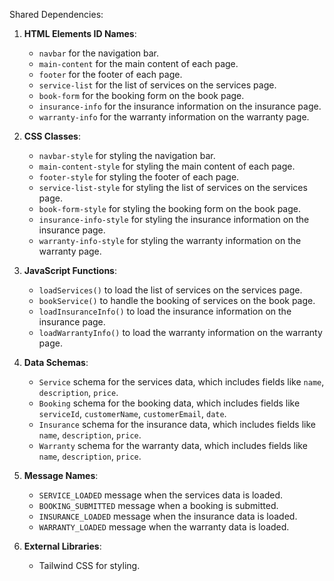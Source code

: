 Shared Dependencies:

1. **HTML Elements ID Names**: 
   - `navbar` for the navigation bar.
   - `main-content` for the main content of each page.
   - `footer` for the footer of each page.
   - `service-list` for the list of services on the services page.
   - `book-form` for the booking form on the book page.
   - `insurance-info` for the insurance information on the insurance page.
   - `warranty-info` for the warranty information on the warranty page.

2. **CSS Classes**:
   - `navbar-style` for styling the navigation bar.
   - `main-content-style` for styling the main content of each page.
   - `footer-style` for styling the footer of each page.
   - `service-list-style` for styling the list of services on the services page.
   - `book-form-style` for styling the booking form on the book page.
   - `insurance-info-style` for styling the insurance information on the insurance page.
   - `warranty-info-style` for styling the warranty information on the warranty page.

3. **JavaScript Functions**:
   - `loadServices()` to load the list of services on the services page.
   - `bookService()` to handle the booking of services on the book page.
   - `loadInsuranceInfo()` to load the insurance information on the insurance page.
   - `loadWarrantyInfo()` to load the warranty information on the warranty page.

4. **Data Schemas**:
   - `Service` schema for the services data, which includes fields like `name`, `description`, `price`.
   - `Booking` schema for the booking data, which includes fields like `serviceId`, `customerName`, `customerEmail`, `date`.
   - `Insurance` schema for the insurance data, which includes fields like `name`, `description`, `price`.
   - `Warranty` schema for the warranty data, which includes fields like `name`, `description`, `price`.

5. **Message Names**:
   - `SERVICE_LOADED` message when the services data is loaded.
   - `BOOKING_SUBMITTED` message when a booking is submitted.
   - `INSURANCE_LOADED` message when the insurance data is loaded.
   - `WARRANTY_LOADED` message when the warranty data is loaded.

6. **External Libraries**:
   - Tailwind CSS for styling.